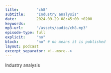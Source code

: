 ```yaml
---
title:        "ch8"
subtitle:     "Industry analysis"
date:         2024-09-29 08:45:00 +0200
keywords:
mp3-url:      "/assets/audio/ch8.mp3"
episode-type: full
explicit:     "no"
block:        "no" # no means it is published
layout: podcast
excerpt_separator: <!--more-->
---
```

Industry analysis
